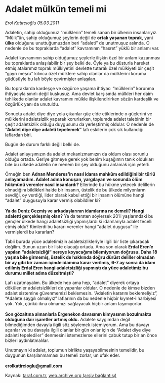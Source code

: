 # Adalet mülkün temeli mi

*Erol Katırcıoğlu 05.03.2011*

<div class="yazi"><p>Adaletin, sahip olduğumuz “mülklerin” temeli sanan bir ülkenin insanlarıyız. “Mülk”ün, sahip olduğumuz şeylerin değil de <b>ortak yaşanan toprak</b>, yani <b>ülke</b> olduğunu unuttuğumuzdan beri “adaleti” de unutmuşuz aslında. O nedenle de bu topraklarda “adalet” kavramının “hasret” yüklü bir anlamı var. </p>
<p>Adalet kavramının sahip olduğumuz şeylerle ilişkin özel bir anlam kazanması bu topraklarda anlaşılabilir bir şey belki de. Öyle ya bu düsturla hareket etmiş atalarımız toprak mülkiyetini devlette tutarak özel mülkiyeti bir çeşit “gayrı meşru” kılınca özel mülklere sahip olanlar da mülklerini koruma güdüsüyle bu lafı böyle çevirmişler anlaşılan.</p>
<p>Bu topraklarda kardeşçe ve özgürce yaşama ihtiyacı “mülklerin” korunma ihtiyacıyla sınırlı değil kuşkusuz. Ama devlet karşısında mülkleri her daim tehlikede olanlar adalet kavramını mülkle ilişkilendirirken sözün kardeşlik ve özgürlük yanı da unutuldu. </p>
<p>Sonuçta adalet diye diye yola çıkanlar güç elde etiklerinde o güçlerini ve mülklerini adaletsizlik yaparak korurlarken, toplumda adalet talebinin bir çeşit adaletsizlik olduğu duygusunu da yerleştirmiş oldular. O nedenle de <b>“Adalet diye diye adaleti tepelemek”</b> lafı eskilerin çok sık kullandığı laflardan biri. </p>
<p>Bugün de durum farklı değil belki de.</p>
<p>Adalet anlayışımızın da adalet mekanizmamızın da oldum olası sorunlu olduğu ortada. Geriye gitmeye gerek yok benim kuşağımın tanık oldukları bile bu ülkede adaletin ne menem bir şey olduğunu anlamak için yeterli. </p>
<p>Örneğin ben <b>Adnan Menderes’in nasıl idama mahkûm edildiğini bir türlü anlayamadım. Adalet adına konuşan, yargılayan ve sonunda ölüm hükmünü verenler nasıl insanlardı?</b> Ellerinde bu hükme yetecek delillerin olmadığını bildikleri halde bir insanın, üstelik de bu ülkede milyonların sevdiği, oy verdiği, lider olarak kabul ettiği bir insanın ölümüne hangi “adalet” duygusuyla karar vermiş olabildiler ki?<br/><br/><b>Ya da Deniz Gezmiş ve arkadaşlarının idamlarına ne demeli? Hangi adaletti gerçekleşmiş olan?</b> Ya da tersten söylersek 20’li yaşlarındaki bu gençler ülkede hangi adaletsizliği yapmışlardı ki idamlarıyla adalet tecelli etmiş oldu? Kimlerdi bu kararı verenler hangi “adalet duygusu” ile vermişlerdi bu kararları?</p>
<p>Tabii burada yüce adaletimizin adaletsizlikleriyle ilgili bir liste çıkaracak değilim. Bunun uzun bir liste olacağı ortada. Ama son olarak <b>Erdal Eren’e yapılan “adaletsizliği” nereye koyacağımı bilemiyorum doğrusu. Daha 18 yaşına bile girmemiş, üstelik de hakkında doğru dürüst deliller olmadan bir ay gibi bir zaman içinde idamına karar verilmiş, 6-7 ay sonra da idam edilmiş Erdal Eren hangi adaletsizliği yapmıştı da yüce adaletimiz bu durumu millet adına düzeltmişti?</b></p>
<p>Lafı uzatmayalım. Bu ülkede hep ama hep, “adalet” diyerek ortaya dökülenler adaletsizlikleri de yapanlar oldular. O nedenle de kimse bizden adalet sistemine güvenmemizi beklemesin. “Adaletin kararını beklemeliyiz”, “Adalete saygılı olmalıyız” laflarının da bu nedenle hiçbir kıymet-i harbiyesi yok. Yok, çünkü ikna olmamızı sağlayacak hiçbir anlam taşımıyorlar.<br/><br/><b>Son gözaltına alınanlarla Ergenekon davasının kimyasının bozulmakta olduğuna dair işaretler artmış oldu.</b> Adalete saygımdan değil bilmediğimden davayla ilgili söz söylemek istemiyorum. Ama bu davayı açanlar ve bu davayla ilgili olanlar bir gün onlar için de “Adalet diye diye adaleti tepelediler” denmesini istemezlerse ellerini çabuk tutup bir an önce bizleri aydınlatmalılar. </p>
<p>Unutmayın ki adalet, toplumun birlikte yaşayabilmesinin temelidir, bu duygunun karşılanmaması bu temeli zorlar, un ufak eder.<br/><br/><b>erolkatircioglu@gmail.com</b></p>
</div>

Kaynak: [taraf.com.tr](http://www.taraf.com.tr/erol-katircioglu/makale-adalet-mulkun-temeli-mi.htm), [web.archive.org (arşiv bağlantısı)](http://web.archive.org/web/20130909162151/http://www.taraf.com.tr/erol-katircioglu/makale-adalet-mulkun-temeli-mi.htm)
